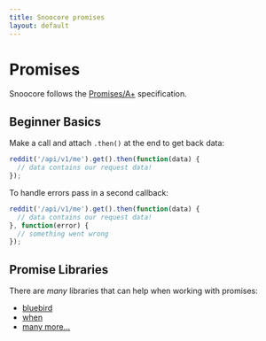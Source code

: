 ```yaml
---
title: Snoocore promises
layout: default
---
```


# Promises

Snoocore follows the [Promises/A+](http://promises-aplus.github.io/promises-spec/) specification.

## Beginner Basics

Make a call and attach `.then()` at the end to get back data:

```javascript
reddit('/api/v1/me').get().then(function(data) {
  // data contains our request data!
});
```

To handle errors pass in a second callback:

```javascript
reddit('/api/v1/me').get().then(function(data) {
  // data contains our request data!
}, function(error) {
  // something went wrong
});
```

## Promise Libraries

There are *many* libraries that can help when working with promises:

 - [bluebird](https://github.com/petkaantonov/bluebird)
 - [when](https://github.com/cujojs/when)
 - [many more...](https://github.com/promises-aplus/promises-spec/blob/master/implementations.md)
